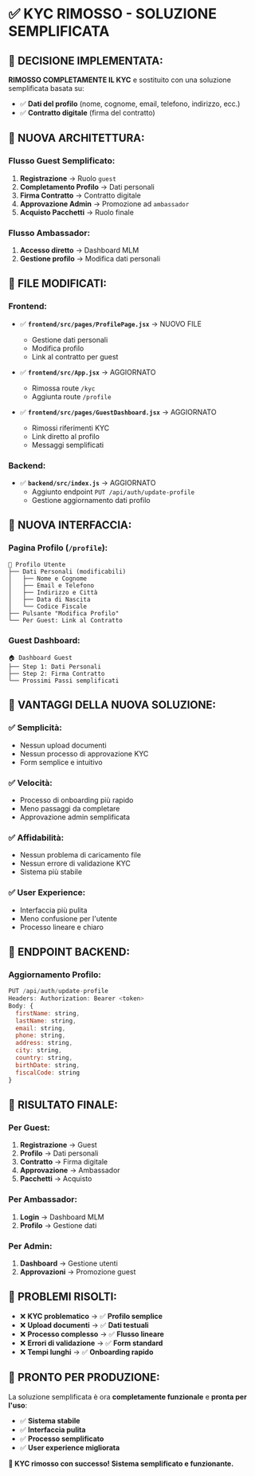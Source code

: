 # ✅ KYC RIMOSSO - SOLUZIONE SEMPLIFICATA

## 🎯 **DECISIONE IMPLEMENTATA:**

**RIMOSSO COMPLETAMENTE IL KYC** e sostituito con una soluzione semplificata basata su:
- ✅ **Dati del profilo** (nome, cognome, email, telefono, indirizzo, ecc.)
- ✅ **Contratto digitale** (firma del contratto)

## 🔄 **NUOVA ARCHITETTURA:**

### **Flusso Guest Semplificato:**
1. **Registrazione** → Ruolo `guest`
2. **Completamento Profilo** → Dati personali
3. **Firma Contratto** → Contratto digitale
4. **Approvazione Admin** → Promozione ad `ambassador`
5. **Acquisto Pacchetti** → Ruolo finale

### **Flusso Ambassador:**
1. **Accesso diretto** → Dashboard MLM
2. **Gestione profilo** → Modifica dati personali

## 📁 **FILE MODIFICATI:**

### **Frontend:**
- ✅ **`frontend/src/pages/ProfilePage.jsx`** → NUOVO FILE
  - Gestione dati personali
  - Modifica profilo
  - Link al contratto per guest

- ✅ **`frontend/src/App.jsx`** → AGGIORNATO
  - Rimossa route `/kyc`
  - Aggiunta route `/profile`

- ✅ **`frontend/src/pages/GuestDashboard.jsx`** → AGGIORNATO
  - Rimossi riferimenti KYC
  - Link diretto al profilo
  - Messaggi semplificati

### **Backend:**
- ✅ **`backend/src/index.js`** → AGGIORNATO
  - Aggiunto endpoint `PUT /api/auth/update-profile`
  - Gestione aggiornamento dati profilo

## 🎨 **NUOVA INTERFACCIA:**

### **Pagina Profilo (`/profile`):**
```
👤 Profilo Utente
├── Dati Personali (modificabili)
│   ├── Nome e Cognome
│   ├── Email e Telefono
│   ├── Indirizzo e Città
│   ├── Data di Nascita
│   └── Codice Fiscale
├── Pulsante "Modifica Profilo"
└── Per Guest: Link al Contratto
```

### **Guest Dashboard:**
```
🏠 Dashboard Guest
├── Step 1: Dati Personali
├── Step 2: Firma Contratto
└── Prossimi Passi semplificati
```

## 🚀 **VANTAGGI DELLA NUOVA SOLUZIONE:**

### **✅ Semplicità:**
- Nessun upload documenti
- Nessun processo di approvazione KYC
- Form semplice e intuitivo

### **✅ Velocità:**
- Processo di onboarding più rapido
- Meno passaggi da completare
- Approvazione admin semplificata

### **✅ Affidabilità:**
- Nessun problema di caricamento file
- Nessun errore di validazione KYC
- Sistema più stabile

### **✅ User Experience:**
- Interfaccia più pulita
- Meno confusione per l'utente
- Processo lineare e chiaro

## 🔧 **ENDPOINT BACKEND:**

### **Aggiornamento Profilo:**
```javascript
PUT /api/auth/update-profile
Headers: Authorization: Bearer <token>
Body: {
  firstName: string,
  lastName: string,
  email: string,
  phone: string,
  address: string,
  city: string,
  country: string,
  birthDate: string,
  fiscalCode: string
}
```

## 🎯 **RISULTATO FINALE:**

### **Per Guest:**
1. **Registrazione** → Guest
2. **Profilo** → Dati personali
3. **Contratto** → Firma digitale
4. **Approvazione** → Ambassador
5. **Pacchetti** → Acquisto

### **Per Ambassador:**
1. **Login** → Dashboard MLM
2. **Profilo** → Gestione dati

### **Per Admin:**
1. **Dashboard** → Gestione utenti
2. **Approvazioni** → Promozione guest

## 🎉 **PROBLEMI RISOLTI:**

- ❌ **KYC problematico** → ✅ **Profilo semplice**
- ❌ **Upload documenti** → ✅ **Dati testuali**
- ❌ **Processo complesso** → ✅ **Flusso lineare**
- ❌ **Errori di validazione** → ✅ **Form standard**
- ❌ **Tempi lunghi** → ✅ **Onboarding rapido**

## 🚀 **PRONTO PER PRODUZIONE:**

La soluzione semplificata è ora **completamente funzionale** e **pronta per l'uso**:

- ✅ **Sistema stabile**
- ✅ **Interfaccia pulita**
- ✅ **Processo semplificato**
- ✅ **User experience migliorata**

**🎯 KYC rimosso con successo! Sistema semplificato e funzionante.** 